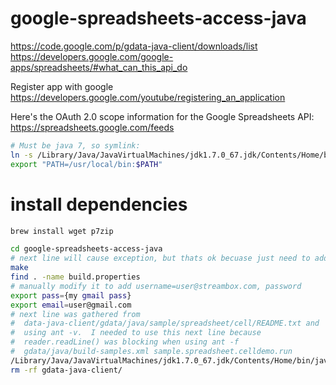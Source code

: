 google-spreadsheets-access-java
===============================

https://code.google.com/p/gdata-java-client/downloads/list
https://developers.google.com/google-apps/spreadsheets/#what_can_this_api_do

Register app with google
https://developers.google.com/youtube/registering_an_application

Here's the OAuth 2.0 scope information for the Google Spreadsheets API:
https://spreadsheets.google.com/feeds

```sh
# Must be java 7, so symlink:
ln -s /Library/Java/JavaVirtualMachines/jdk1.7.0_67.jdk/Contents/Home/bin/java /usr/local/bin/java
export "PATH=/usr/local/bin:$PATH"
```

# install dependencies
```sh
brew install wget p7zip
```

```sh
cd google-spreadsheets-access-java
# next line will cause exception, but thats ok becuase just need to add password to build.properties
make
find . -name build.properties
# manually modify it to add username=user@streambox.com, password
export pass={my gmail pass}
export email=user@gmail.com
# next line was gathered from
#  data-java-client/gdata/java/sample/spreadsheet/cell/README.txt and
#  using ant -v.  I needed to use this next line because
#  reader.readLine() was blocking when using ant -f
#  gdata/java/build-samples.xml sample.spreadsheet.celldemo.run
/Library/Java/JavaVirtualMachines/jdk1.7.0_67.jdk/Contents/Home/bin/java -classpath '/Users/demo/pdev/google-spreadsheets-access-java/gdata-java-client/gdata/java/deps/jsr305.jar:/Users/demo/pdev/google-spreadsheets-access-java/gdata-java-client/gdata/java/deps/guava-11.0.2.jar:/Users/demo/pdev/google-spreadsheets-access-java/gdata-java-client/gdata/java/lib/gdata-client-1.0.jar:/Users/demo/pdev/google-spreadsheets-access-java/gdata-java-client/gdata/java/lib/gdata-spreadsheet-3.0.jar:/Users/demo/pdev/google-spreadsheets-access-java/gdata-java-client/gdata/java/sample/util/lib/sample-util.jar:/Users/demo/pdev/google-spreadsheets-access-java/gdata-java-client/gdata/java/sample/spreadsheet/lib/CellDemo.jar' sample.spreadsheet.cell.CellDemo -u $email -p "$pass"
rm -rf gdata-java-client/
```
